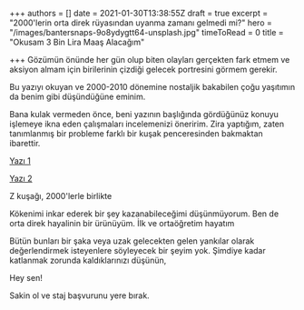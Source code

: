 +++
authors = []
date = 2021-01-30T13:38:55Z
draft = true
excerpt = "2000'lerin orta direk rüyasından uyanma zamanı gelmedi mi?"
hero = "/images/bantersnaps-9o8ydygtt64-unsplash.jpg"
timeToRead = 0
title = "Okusam 3 Bin Lira Maaş Alacağım"

+++
Gözümün önünde her gün olup biten olayları gerçekten fark etmem ve aksiyon almam için birilerinin çizdiği gelecek portresini görmem gerekir.

Bu yazıyı okuyan ve 2000-2010 dönemine nostaljik bakabilen çoğu yaşıtımın da benim gibi düşündüğüne eminim.

Bana kulak vermeden önce, beni yazının başlığında gördüğünüz konuyu işlemeye ikna eden çalışmaları incelemenizi öneririm. Zira yaptığım, zaten tanımlanmış bir probleme farklı bir kuşak penceresinden bakmaktan ibarettir.

[Yazı 1](https://twitter.com/mrozansonmez/status/1354068332991885315)

[Yazı 2](https://www.paraanaliz.com/2020/ekonomi/kerim-rota-yazdi-baris-ve-sinemin-orta-direk-olma-hayali-50957/)

Z kuşağı, 2000'lerle birlikte 

Kökenimi inkar ederek bir şey kazanabileceğimi düşünmüyorum. Ben de orta direk hayalinin bir ürünüyüm. İlk ve ortaöğretim hayatım

Bütün bunları bir şaka veya uzak gelecekten gelen yankılar olarak değerlendirmek isteyenlere söyleyecek bir şeyim yok. Şimdiye kadar katlanmak zorunda kaldıklarınızı düşünün, 

Hey sen!

Sakin ol ve staj başvurunu yere bırak.